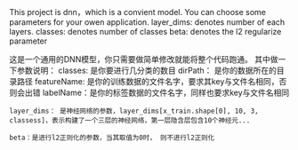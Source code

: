 This project is dnn，which is a convient model. You can choose some parameters for your owen application.
  layer_dims: denotes number of each layers.
  classes: denotes number of classes
  beta: denotes the l2 regularize parameter
 
 
 这是一个通用的DNN模型，你只需要做简单修改就能将整个代码跑通。
 其中做一下参数说明：
    classes: 是你要进行几分类的数目
    dirPath： 是你的数据所在的目录路径
    featureName: 是你的训练数据的文件名字，要求其key与文件名相同，否则会出错
    labelName：是你的标签数据的文件名字，同样也要求key与文件名相同
    
    layer_dims： 是神经网络的参数，layer_dims[x_train.shape[0], 10, 3, classess]，表示构建了一个三层的神经网络，第一层隐含层包含10个神经元...
    
    beta：是进行l2正则化的参数，当其取值为0时， 则不进行l2正则化
